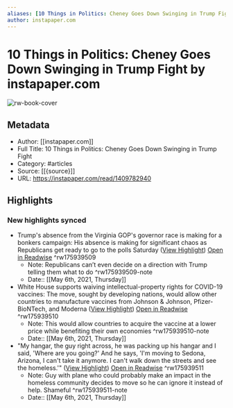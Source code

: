```yaml
---
aliases: [10 Things in Politics: Cheney Goes Down Swinging in Trump Fight, 10 Things in Politics: Cheney Goes Down Swinging in Trump Fight]
author: instapaper.com
---
```

# 10 Things in Politics: Cheney Goes Down Swinging in Trump Fight by instapaper.com

![rw-book-cover](https://readwise-assets.s3.amazonaws.com/static/images/article0.00998d930354.png)

## Metadata
- Author: [[instapaper.com]]
- Full Title: 10 Things in Politics: Cheney Goes Down Swinging in Trump Fight
- Category: #articles
- Source: [[{source}]]
- URL: https://instapaper.com/read/1409782940

## Highlights
### New highlights synced
- Trump's absence from the Virginia GOP's governor race is making for a bonkers campaign: His absence is making for significant chaos as Republicans get ready to go to the polls Saturday ([View Highlight](https://instapaper.com/read/1409782940/16296624)) [Open in Readwise](https://readwise.io/open/175939509) ^rw175939509
    - Note: Republicans can’t even decide on a direction with Trump telling them what to do ^rw175939509-note
    - Date:: [[May 6th, 2021, Thursday]]
- White House supports waiving intellectual-property rights for COVID-19 vaccines: The move, sought by developing nations, would allow other countries to manufacture vaccines from Johnson & Johnson, Pfizer-BioNTech, and Moderna ([View Highlight](https://instapaper.com/read/1409782940/16296637)) [Open in Readwise](https://readwise.io/open/175939510) ^rw175939510
    - Note: This would allow countries to acquire the vaccine at a lower price while benefiting their own economies ^rw175939510-note
    - Date:: [[May 6th, 2021, Thursday]]
- "My hangar, the guy right across, he was packing up his hangar and I said, 'Where are you going?' And he says, 'I'm moving to Sedona, Arizona, I can't take it anymore. I can't walk down the streets and see the homeless.'" ([View Highlight](https://instapaper.com/read/1409782940/16296673)) [Open in Readwise](https://readwise.io/open/175939511) ^rw175939511
    - Note: Guy with plane who could probably make an impact in the homeless community decides to move so he can ignore it instead of help. Shameful ^rw175939511-note
    - Date:: [[May 6th, 2021, Thursday]]
